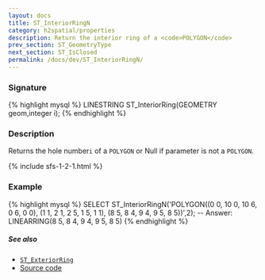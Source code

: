 ```yaml
---
layout: docs
title: ST_InteriorRingN
category: h2spatial/properties
description: Return the interior ring of a <code>POLYGON</code>
prev_section: ST_GeometryType
next_section: ST_IsClosed
permalink: /docs/dev/ST_InteriorRingN/
---
```


### Signature

{% highlight mysql %}
LINESTRING ST_InteriorRing(GEOMETRY geom,integer i);
{% endhighlight %}

### Description

Returns the hole number`i` of a `POLYGON` or Null if parameter is not a `POLYGON`.

{% include sfs-1-2-1.html %}

### Example

{% highlight mysql %}
SELECT ST_InteriorRingN('POLYGON((0 0, 10 0, 10 6, 0 6, 0 0), 
                         (1 1, 2 1, 2 5, 1 5, 1 1), 
                         (8 5, 8 4, 9 4, 9 5, 8 5))',2);
-- Answer: LINEARRING(8 5, 8 4, 9 4, 9 5, 8 5)
{% endhighlight %}

##### See also

* [`ST_ExteriorRing`](../ST_ExteriorRing)
* <a href="https://github.com/irstv/H2GIS/blob/master/h2spatial/src/main/java/org/h2gis/h2spatial/internal/function/spatial/properties/ST_InteriorRingN.java" target="_blank">Source code</a>
